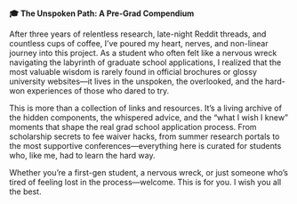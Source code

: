 **🎓 The Unspoken Path: A Pre-Grad Compendium**

After three years of relentless research, late-night Reddit threads, and countless cups of coffee, I’ve poured my heart, nerves, and non-linear journey into this project. As a student who often felt like a nervous wreck navigating the labyrinth of graduate school applications, I realized that the most valuable wisdom is rarely found in official brochures or glossy university websites—it lives in the unspoken, the overlooked, and the hard-won experiences of those who dared to try.

This is more than a collection of links and resources. It’s a living archive of the hidden components, the whispered advice, and the “what I wish I knew” moments that shape the real grad school application process. From scholarship secrets to fee waiver hacks, from summer research portals to the most supportive conferences—everything here is curated for students who, like me, had to learn the hard way.

Whether you’re a first-gen student, a nervous wreck, or just someone who’s tired of feeling lost in the process—welcome. This is for you. I wish you all the best.
